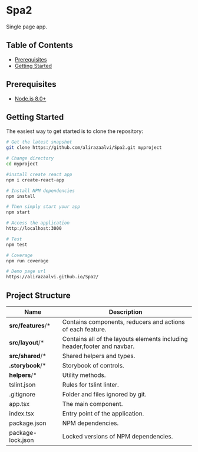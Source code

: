 # Spa2
Single page app.

Table of Contents
-----------------

- [Prerequisites](#prerequisites)
- [Getting Started](#getting-started)

Prerequisites
-------------
- [Node.js 8.0+](http://nodejs.org)

Getting Started
---------------

The easiest way to get started is to clone the repository:
```bash
# Get the latest snapshot
git clone https://github.com/alirazaalvi/Spa2.git myproject

# Change directory
cd myproject

#install create react app
npm i create-react-app

# Install NPM dependencies
npm install

# Then simply start your app
npm start

# Access the application
http://localhost:3000

# Test
npm test

# Coverage
npm run coverage

# Demo page url
https://alirazaalvi.github.io/Spa2/
```

Project Structure
-----------------

| Name                               | Description                                                  |
| ---------------------------------- | ------------------------------------------------------------ |
| **src/features**/*             | Contains components, reducers and actions of each feature.              |
| **src/layout**/*             | Contains all of the layouts elements including header,footer and navbar.              |
| **src/shared**/*             | Shared helpers and types.              |
| **.storybook**/*             | Storybook of controls.              |
| **helpers**/*        | Utility methods.             |
| tslint.json                          | Rules for tslint linter.                                     |
| .gitignore                         | Folder and files ignored by git.                             |
| app.tsx                             | The main component.                                   |
| index.tsx                             | Entry point of the application.                                   |
| package.json                       | NPM dependencies.                                            |
| package-lock.json                  | Locked versions of NPM dependencies. |

